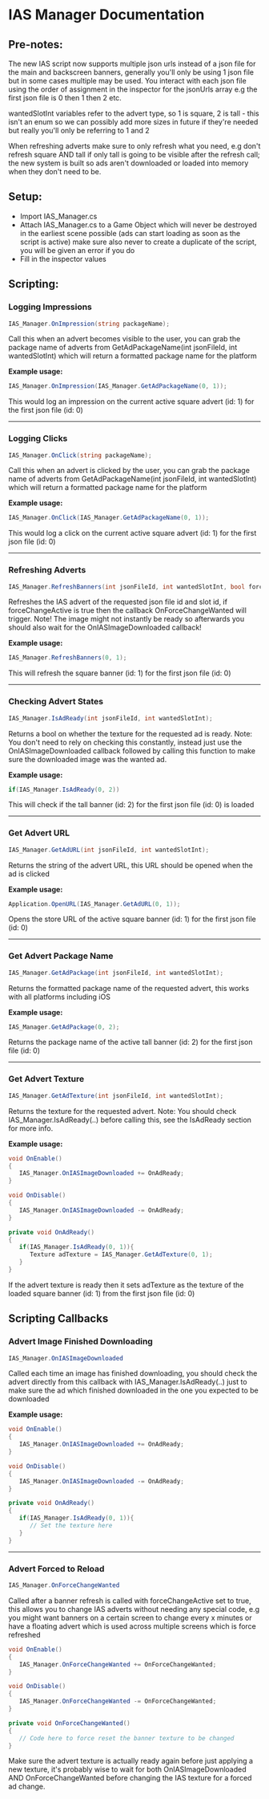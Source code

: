 # IAS Manager Documentation

## Pre-notes:
The new IAS script now supports multiple json urls instead of a json file for the main and backscreen banners, generally you'll only be using 1 json file but in some cases multiple may be used. You interact with each json file using the order of assignment in the inspector for the jsonUrls array e.g the first json file is 0 then 1 then 2 etc.

wantedSlotInt variables refer to the advert type, so 1 is square, 2 is tall - this isn't an enum so we can possibly add more sizes in future if they're needed but really you'll only be referring to 1 and 2

When refreshing adverts make sure to only refresh what you need, e.g don't refresh square AND tall if only tall is going to be visible after the refresh call; the new system is built so ads aren't downloaded or loaded into memory when they don't need to be.

## Setup:
- Import IAS_Manager.cs
- Attach IAS_Manager.cs to a Game Object which will never be destroyed in the earliest scene possible (ads can start loading as soon as the script is active) make sure also never to create a duplicate of the script, you will be given an error if you do
- Fill in the inspector values

## Scripting:
### Logging Impressions
```c#
IAS_Manager.OnImpression(string packageName);
```
Call this when an advert becomes visible to the user, you can grab the package name of adverts from GetAdPackageName(int jsonFileId, int wantedSlotInt) which will return a formatted package name for the platform

**Example usage:**
```c#
IAS_Manager.OnImpression(IAS_Manager.GetAdPackageName(0, 1));
```
This would log an impression on the current active square advert (id: 1) for the first json file (id: 0)

---

### Logging Clicks
```c#
IAS_Manager.OnClick(string packageName);
```
Call this when an advert is clicked by the user, you can grab the package name of adverts from GetAdPackageName(int jsonFileId, int wantedSlotInt) which will return a formatted package name for the platform

**Example usage:**
```c#
IAS_Manager.OnClick(IAS_Manager.GetAdPackageName(0, 1));
```
This would log a click on the current active square advert (id: 1) for the first json file (id: 0)

---

### Refreshing Adverts
```c#
IAS_Manager.RefreshBanners(int jsonFileId, int wantedSlotInt, bool forceChangeActive = false);
```
Refreshes the IAS advert of the requested json file id and slot id, if forceChangeActive is true then the callback OnForceChangeWanted will trigger. Note! The image might not instantly be ready so afterwards you should also wait for the OnIASImageDownloaded callback!

**Example usage:**
```c#
IAS_Manager.RefreshBanners(0, 1);
```
This will refresh the square banner (id: 1) for the first json file (id: 0)

---

### Checking Advert States
```c#
IAS_Manager.IsAdReady(int jsonFileId, int wantedSlotInt);
```
Returns a bool on whether the texture for the requested ad is ready. Note: You don't need to rely on checking this constantly, instead just use the OnIASImageDownloaded callback followed by calling this function to make sure the downloaded image was the wanted ad.

**Example usage:**
```c#
if(IAS_Manager.IsAdReady(0, 2))
```
This will check if the tall banner (id: 2) for the first json file (id: 0) is loaded

---

### Get Advert URL
```c#
IAS_Manager.GetAdURL(int jsonFileId, int wantedSlotInt);
```
Returns the string of the advert URL, this URL should be opened when the ad is clicked

**Example usage:**
```c#
Application.OpenURL(IAS_Manager.GetAdURL(0, 1));
```
Opens the store URL of the active square banner (id: 1) for the first json file (id: 0)

---

### Get Advert Package Name
```c#
IAS_Manager.GetAdPackage(int jsonFileId, int wantedSlotInt);
```
Returns the formatted package name of the requested advert, this works with all platforms including iOS

**Example usage:**
```c#
IAS_Manager.GetAdPackage(0, 2);
```
Returns the package name of the active tall banner (id: 2) for the first json file (id: 0)

---

### Get Advert Texture
```c#
IAS_Manager.GetAdTexture(int jsonFileId, int wantedSlotInt);
```
Returns the texture for the requested advert. Note: You should check IAS_Manager.IsAdReady(..) before calling this, see the IsAdReady section for more info.

**Example usage:**
```c#
void OnEnable()
{
   IAS_Manager.OnIASImageDownloaded += OnAdReady;
}

void OnDisable()
{
   IAS_Manager.OnIASImageDownloaded -= OnAdReady;
}

private void OnAdReady()
{
   if(IAS_Manager.IsAdReady(0, 1)){
      Texture adTexture = IAS_Manager.GetAdTexture(0, 1);
   }
}
```
If the advert texture is ready then it sets adTexture as the texture of the loaded square banner (id: 1) from the first json file (id: 0)

## Scripting Callbacks
### Advert Image Finished Downloading
```c#
IAS_Manager.OnIASImageDownloaded
```
Called each time an image has finished downloading, you should check the advert directly from this callback with IAS_Manager.IsAdReady(..) just to make sure the ad which finished downloaded in the one you expected to be downloaded

**Example usage:**
```c#
void OnEnable()
{
   IAS_Manager.OnIASImageDownloaded += OnAdReady;
}

void OnDisable()
{
   IAS_Manager.OnIASImageDownloaded -= OnAdReady;
}

private void OnAdReady()
{
   if(IAS_Manager.IsAdReady(0, 1)){
      // Set the texture here
   }
}
```

---

### Advert Forced to Reload
```c#
IAS_Manager.OnForceChangeWanted
```
Called after a banner refresh is called with forceChangeActive set to true, this allows you to change IAS adverts without needing any special code, e.g you might want banners on a certain screen to change every x minutes or have a floating advert which is used across multiple screens which is force refreshed

```c#
void OnEnable()
{
   IAS_Manager.OnForceChangeWanted += OnForceChangeWanted;
}

void OnDisable()
{
   IAS_Manager.OnForceChangeWanted -= OnForceChangeWanted;
}

private void OnForceChangeWanted()
{
   // Code here to force reset the banner texture to be changed
}
```
Make sure the advert texture is actually ready again before just applying a new texture, it's probably wise to wait for both OnIASImageDownloaded AND OnForceChangeWanted before changing the IAS texture for a forced ad change.